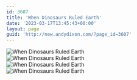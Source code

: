 ```yaml
---
id: 3607
title: 'When Dinosaurs Ruled Earth'
date: '2023-03-17T13:45:43+00:00'
layout: page
guid: 'http://new.andydixon.com/?page_id=3607'
---
```


![When Dinosaurs Ruled Earth](https://i0.wp.com/assets.g8x2.ldn.idrivee2-23.com/posters/When%20Dinosaurs%20Ruled%20Earth%2001.jpg?w=1200&ssl=1 "When Dinosaurs Ruled Earth")  
![When Dinosaurs Ruled Earth](https://i0.wp.com/assets.g8x2.ldn.idrivee2-23.com/posters/When%20Dinosaurs%20Ruled%20Earth%2002.jpg?w=1200&ssl=1 "When Dinosaurs Ruled Earth")  
![When Dinosaurs Ruled Earth](https://i0.wp.com/assets.g8x2.ldn.idrivee2-23.com/posters/When%20Dinosaurs%20Ruled%20Earth%2003.jpg?w=1200&ssl=1 "When Dinosaurs Ruled Earth")  
![When Dinosaurs Ruled Earth](https://i0.wp.com/assets.g8x2.ldn.idrivee2-23.com/posters/When%20Dinosaurs%20Ruled%20Earth%2004.jpg?w=1200&ssl=1 "When Dinosaurs Ruled Earth")